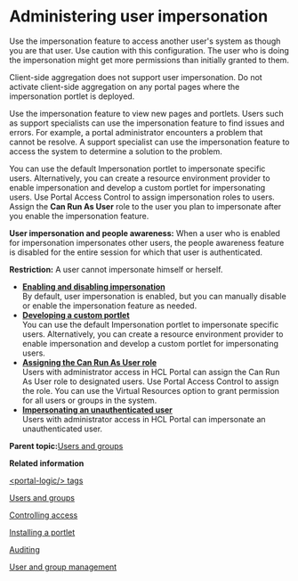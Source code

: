 # Administering user impersonation 

Use the impersonation feature to access another user's system as though you are that user. Use caution with this configuration. The user who is doing the impersonation might get more permissions than initially granted to them.

Client-side aggregation does not support user impersonation. Do not activate client-side aggregation on any portal pages where the impersonation portlet is deployed.

Use the impersonation feature to view new pages and portlets. Users such as support specialists can use the impersonation feature to find issues and errors. For example, a portal administrator encounters a problem that cannot be resolve. A support specialist can use the impersonation feature to access the system to determine a solution to the problem.

You can use the default Impersonation portlet to impersonate specific users. Alternatively, you can create a resource environment provider to enable impersonation and develop a custom portlet for impersonating users. Use Portal Access Control to assign impersonation roles to users. Assign the **Can Run As User** role to the user you plan to impersonate after you enable the impersonation feature.

**User impersonation and people awareness:** When a user who is enabled for impersonation impersonates other users, the people awareness feature is disabled for the entire session for which that user is authenticated.

**Restriction:** A user cannot impersonate himself or herself.

-   **[Enabling and disabling impersonation ](../admin-system/impers_enable_disable.md)**  
By default, user impersonation is enabled, but you can manually disable or enable the impersonation feature as needed.
-   **[Developing a custom portlet ](../admin-system/impers_dev_custom_portlet.md)**  
You can use the default Impersonation portlet to impersonate specific users. Alternatively, you can create a resource environment provider to enable impersonation and develop a custom portlet for impersonating users.
-   **[Assigning the Can Run As User role ](../admin-system/impers_user_canrunas.md)**  
Users with administrator access in HCL Portal can assign the Can Run As User role to designated users. Use Portal Access Control to assign the role. You can use the Virtual Resources option to grant permission for all users or groups in the system.
-   **[Impersonating an unauthenticated user ](../admin-system/impers_user_unauth.md)**  
Users with administrator access in HCL Portal can impersonate an unauthenticated user.

**Parent topic:**[Users and groups ](../admin-system/adusrgrp.md)

**Related information**  


[<portal-logic/\> tags](../dev-portlet/dgn_ptllogic.md)

[Users and groups ](../admin-system/adusrgrp.md)

[Controlling access](../admin-system/control_access.md)

[Installing a portlet ](../admin-system/adctinsp.md)

[Auditing ](../admin-system/sec_audit.md)

[User and group management](../dev/wpspuma.md)

